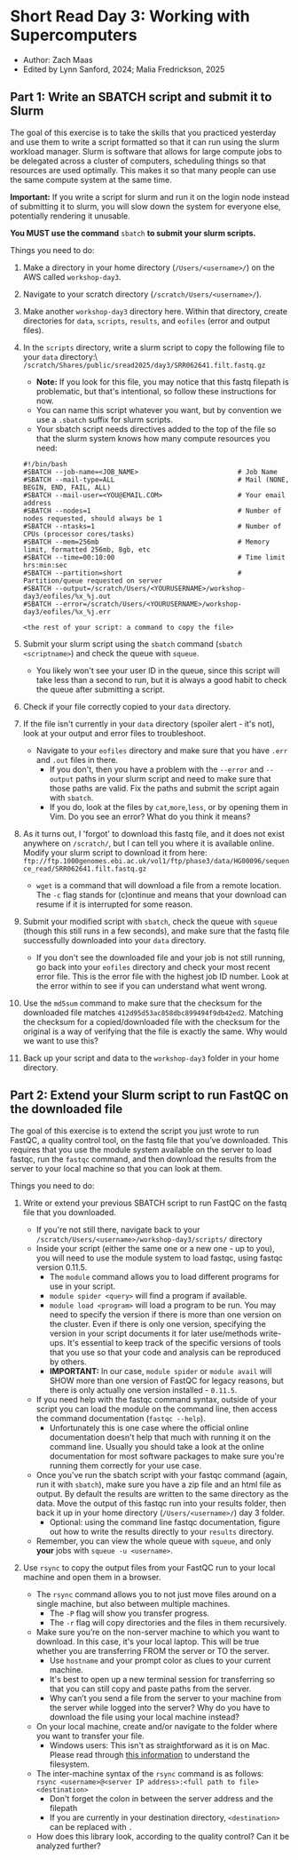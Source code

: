 # Short Read Day 3: Working with Supercomputers
- Author: Zach Maas
- Edited by Lynn Sanford, 2024; Malia Fredrickson, 2025

## Part 1: Write an SBATCH script and submit it to Slurm

The goal of this exercise is to take the skills that you practiced yesterday and use them to write a script formatted so that it can run using the slurm workload manager. Slurm is software that allows for large compute jobs to be delegated across a cluster of computers, scheduling things so that resources are used optimally. This makes it so that many people can use the same compute system at the same time.

**Important:** If you write a script for slurm and run it on the login node instead of submitting it to slurm, you will slow down the system for everyone else, potentially rendering it unusable.

**You MUST use the command** `sbatch` **to submit your slurm scripts.**

Things you need to do:

1. Make a directory in your home directory (`/Users/<username>/`) on the AWS called `workshop-day3`.

2. Navigate to your scratch directory (`/scratch/Users/<username>/`).

3. Make another `workshop-day3` directory here. Within that directory, create directories for `data`, `scripts`, `results`, and `eofiles` (error and output files). 

4. In the `scripts` directory, write a slurm script to copy the following file to your `data` directory:\ `/scratch/Shares/public/sread2025/day3/SRR062641.filt.fastq.gz`
    - **Note:** If you look for this file, you may notice that this fastq filepath is problematic, but that's intentional, so follow these instructions for now.
    - You can name this script whatever you want, but by convention we use a `.sbatch` suffix for slurm scripts.
    - Your sbatch script needs directives added to the top of the file so that the slurm system knows how many compute resources you need:
    ```
    #!/bin/bash
    #SBATCH --job-name=<JOB_NAME>                         # Job Name
    #SBATCH --mail-type=ALL                               # Mail (NONE, BEGIN, END, FAIL, ALL)
    #SBATCH --mail-user=<YOU@EMAIL.COM>                   # Your email address
    #SBATCH --nodes=1                                     # Number of nodes requested, should always be 1
    #SBATCH --ntasks=1                                    # Number of CPUs (processor cores/tasks)
    #SBATCH --mem=256mb                                   # Memory limit, formatted 256mb, 8gb, etc
    #SBATCH --time=00:10:00                               # Time limit hrs:min:sec
    #SBATCH --partition=short                             # Partition/queue requested on server
    #SBATCH --output=/scratch/Users/<YOURUSERNAME>/workshop-day3/eofiles/%x_%j.out
    #SBATCH --error=/scratch/Users/<YOURUSERNAME>/workshop-day3/eofiles/%x_%j.err

    <the rest of your script: a command to copy the file>
    ```

5. Submit your slurm script using the `sbatch` command (`sbatch <scriptname>`) and check the queue with `squeue`.
    - You likely won't see your user ID in the queue, since this script will take less than a second to run, but it is always a good habit to check the queue after submitting a script.

6. Check if your file correctly copied to your `data` directory.

7. If the file isn't currently in your `data` directory (spoiler alert - it's not), look at your output and error files to troubleshoot.
    - Navigate to your `eofiles` directory and make sure that you have `.err` and `.out` files in there.
        - If you don't, then you have a problem with the `--error` and `--output` paths in your slurm script and need to make sure that those paths are valid. Fix the paths and submit the script again with `sbatch`.
        - If you do, look at the files by `cat`,`more`,`less`, or by opening them in Vim. Do you see an error? What do you think it means?

8. As it turns out, I 'forgot' to download this fastq file, and it does not exist anywhere on `/scratch/`, but I can tell you where it is available online. Modify your slurm script to download it from here:
`ftp://ftp.1000genomes.ebi.ac.uk/vol1/ftp/phase3/data/HG00096/sequence_read/SRR062641.filt.fastq.gz`
    - `wget` is a command that will download a file from a remote location. The `-c` flag stands for (c)ontinue and means that your download can resume if it is interrupted for some reason.

9. Submit your modified script with `sbatch`, check the queue with `squeue` (though this still runs in a few seconds), and make sure that the fastq file successfully downloaded into your `data` directory.
    - If you don't see the downloaded file and your job is not still running, go back into your `eofiles` directory and check your most recent error file. This is the error file with the highest job ID number. Look at the error within to see if you can understand what went wrong.

10. Use the `md5sum` command to make sure that the checksum for the downloaded file matches `412d95d53ac858dbc899494f9db42ed2`. Matching the checksum for a copied/downloaded file with the checksum for the original is a way of verifying that the file is exactly the same. Why would we want to use this?

11. Back up your script and data to the `workshop-day3` folder in your home directory.


## Part 2: Extend your Slurm script to run FastQC on the downloaded file

The goal of this exercise is to extend the script you just wrote to run FastQC, a quality control tool, on the fastq file that you’ve downloaded. This requires that you use the module system available on the server to load fastqc, run the `fastqc` command, and then download the results from the server to your local machine so that you can look at them.

Things you need to do:

1. Write or extend your previous SBATCH script to run FastQC on the fastq file that you downloaded.
    - If you're not still there, navigate back to your `/scratch/Users/<username>/workshop-day3/scripts/` directory
    - Inside your script (either the same one or a new one - up to you), you will need to use the module system to load fastqc, using fastqc version 0.11.5.
        - The `module` command allows you to load different programs for use in your script.
        - `module spider <query>` will find a program if available.
        - `module load <program>` will load a program to be run. You may need to specify the version if there is more than one version on the cluster. Even if there is only one version, specifying the version in your script documents it for later use/methods write-ups. It's essential to keep track of the specific versions of tools that you use so that your code and analysis can be reproduced by others.
        - **IMPORTANT:** In our case, `module spider` or `module avail` will SHOW more than one version of FastQC for legacy reasons, but there is only actually one version installed - `0.11.5`.
    - If you need help with the fastqc command syntax, outside of your script you can load the module on the command line, then access the command documentation (`fastqc --help`).
        - Unfortunately this is one case where the official online documentation doesn't help that much with running it on the command line. Usually you should take a look at the online documentation for most software packages to make sure you're running them correctly for your use case.
    - Once you've run the sbatch script with your fastqc command (again, run it with `sbatch`), make sure you have a zip file and an html file as output. By default the results are written to the same directory as the data. Move the output of this fastqc run into your results folder, then back it up in your home directory (`/Users/<username>/`) day 3 folder.
        - Optional: using the command line fastqc documentation, figure out how to write the results directly to your `results` directory.
    - Remember, you can view the whole queue with `squeue`, and only **your** jobs with `squeue -u <username>`.

2. Use `rsync` to copy the output files from your FastQC run to your local machine and open them in a browser.
    - The `rsync` command allows you to not just move files around on a single machine, but also between multiple machines.
        - The `-P` flag will show you transfer progress.
        - The `-r` flag will copy directories and the files in them recursively.
    - Make sure you’re on the non-server machine to which you want to download. In this case, it's your local laptop. This will be true whether you are transferring FROM the server or TO the server.
        - Use `hostname` and your prompt color as clues to your current machine.
        - It's best to open up a new terminal session for transferring so that you can still copy and paste paths from the server.
        - Why can’t you send a file from the server to your machine from the server while logged into the server? Why do you have to download the file using your local machine instead?
    - On your local machine, create and/or navigate to the folder where you want to transfer your file.
        - Windows users: This isn't as straightforward as it is on Mac. Please read through <a href="https://github.com/Dowell-Lab/srworkshop/blob/main/resources/Windows_file_locations.md">this information</a> to understand the filesystem.
    - The inter-machine syntax of the `rsync` command is as follows:\
    `rsync <username>@<server IP address>:<full path to file> <destination>`
        - Don't forget the colon in between the server address and the filepath
        - If you are currently in your destination directory, `<destination>` can be replaced with `.`
    - How does this library look, according to the quality control? Can it be analyzed further?
